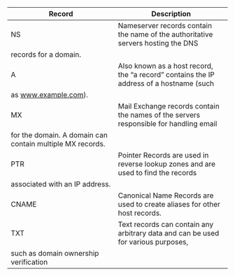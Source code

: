 | Record | Description |
| ----- | ----- |
| NS | Nameserver records contain the name of the authoritative servers hosting the DNS |
| records for a domain. |
| A | Also known as a host record, the “a record” contains the IP address of a hostname (such |
| as www.example.com). |
| MX | Mail Exchange records contain the names of the servers responsible for handling email |
| for the domain. A domain can contain multiple MX records. |
| PTR | Pointer Records are used in reverse lookup zones and are used to find the records |
| associated with an IP address. |
| CNAME | Canonical Name Records are used to create aliases for other host records. |
| TXT | Text records can contain any arbitrary data and can be used for various purposes, |
| such as domain ownership verification |